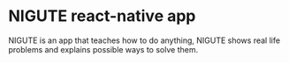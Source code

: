 # NIGUTE react-native app

NIGUTE is an app that teaches how to do anything, NIGUTE shows real life problems and explains possible ways to solve them.

